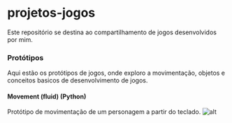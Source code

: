 # projetos-jogos
Este repositório se destina ao compartilhamento de jogos desenvolvidos por mim.


### Protótipos
Aqui estão os protótipos de jogos, onde exploro a movimentação, objetos e conceitos basicos de desenvolvimento de jogos.


#### Movement (fluid) (Python)
Protótipo de movimentação de um personagem a partir do teclado.
![alt](https://i.imgur.com/js8X3BJ.gif)
